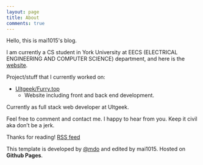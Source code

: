 ```yaml
---
layout: page
title: About
comments: true
---
```


Hello, this is mai1015's blog.

I am currently a CS student in York University at EECS (ELECTRICAL ENGINEERING AND COMPUTER SCIENCE) department, and here is the [website](http://eecs.lassonde.yorku.ca/).

Project/stuff that I currently worked on:

- [Ultgeek/Furry.top](https://furry.top)
  - Website including front and back end development.

Currently as full stack web developer at Ultgeek.

Feel free to comment and contact me. I happy to hear from you.
Keep it civil aka don’t be a jerk.

Thanks for reading!
[RSS feed](/atom.xml)

This template is developed by [@mdo](https://twitter.com/mdo) and edited by mai1015.
Hosted on **Github Pages**.